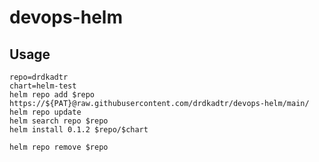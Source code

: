 # devops-helm

## Usage

```terminal
repo=drdkadtr
chart=helm-test
helm repo add $repo https://${PAT}@raw.githubusercontent.com/drdkadtr/devops-helm/main/
helm repo update
helm search repo $repo
helm install 0.1.2 $repo/$chart

helm repo remove $repo
```
